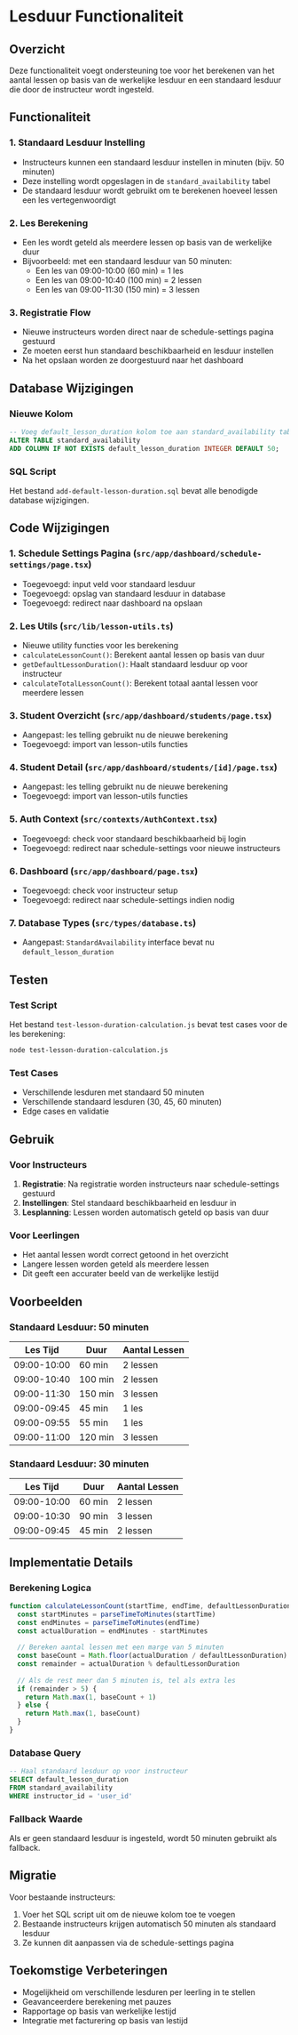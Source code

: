 # Lesduur Functionaliteit

## Overzicht

Deze functionaliteit voegt ondersteuning toe voor het berekenen van het aantal lessen op basis van de werkelijke lesduur en een standaard lesduur die door de instructeur wordt ingesteld.

## Functionaliteit

### 1. Standaard Lesduur Instelling

- Instructeurs kunnen een standaard lesduur instellen in minuten (bijv. 50 minuten)
- Deze instelling wordt opgeslagen in de `standard_availability` tabel
- De standaard lesduur wordt gebruikt om te berekenen hoeveel lessen een les vertegenwoordigt

### 2. Les Berekening

- Een les wordt geteld als meerdere lessen op basis van de werkelijke duur
- Bijvoorbeeld: met een standaard lesduur van 50 minuten:
  - Een les van 09:00-10:00 (60 min) = 1 les
  - Een les van 09:00-10:40 (100 min) = 2 lessen
  - Een les van 09:00-11:30 (150 min) = 3 lessen

### 3. Registratie Flow

- Nieuwe instructeurs worden direct naar de schedule-settings pagina gestuurd
- Ze moeten eerst hun standaard beschikbaarheid en lesduur instellen
- Na het opslaan worden ze doorgestuurd naar het dashboard

## Database Wijzigingen

### Nieuwe Kolom

```sql
-- Voeg default_lesson_duration kolom toe aan standard_availability tabel
ALTER TABLE standard_availability 
ADD COLUMN IF NOT EXISTS default_lesson_duration INTEGER DEFAULT 50;
```

### SQL Script

Het bestand `add-default-lesson-duration.sql` bevat alle benodigde database wijzigingen.

## Code Wijzigingen

### 1. Schedule Settings Pagina (`src/app/dashboard/schedule-settings/page.tsx`)

- Toegevoegd: input veld voor standaard lesduur
- Toegevoegd: opslag van standaard lesduur in database
- Toegevoegd: redirect naar dashboard na opslaan

### 2. Les Utils (`src/lib/lesson-utils.ts`)

- Nieuwe utility functies voor les berekening
- `calculateLessonCount()`: Berekent aantal lessen op basis van duur
- `getDefaultLessonDuration()`: Haalt standaard lesduur op voor instructeur
- `calculateTotalLessonCount()`: Berekent totaal aantal lessen voor meerdere lessen

### 3. Student Overzicht (`src/app/dashboard/students/page.tsx`)

- Aangepast: les telling gebruikt nu de nieuwe berekening
- Toegevoegd: import van lesson-utils functies

### 4. Student Detail (`src/app/dashboard/students/[id]/page.tsx`)

- Aangepast: les telling gebruikt nu de nieuwe berekening
- Toegevoegd: import van lesson-utils functies

### 5. Auth Context (`src/contexts/AuthContext.tsx`)

- Toegevoegd: check voor standaard beschikbaarheid bij login
- Toegevoegd: redirect naar schedule-settings voor nieuwe instructeurs

### 6. Dashboard (`src/app/dashboard/page.tsx`)

- Toegevoegd: check voor instructeur setup
- Toegevoegd: redirect naar schedule-settings indien nodig

### 7. Database Types (`src/types/database.ts`)

- Aangepast: `StandardAvailability` interface bevat nu `default_lesson_duration`

## Testen

### Test Script

Het bestand `test-lesson-duration-calculation.js` bevat test cases voor de les berekening:

```bash
node test-lesson-duration-calculation.js
```

### Test Cases

- Verschillende lesduren met standaard 50 minuten
- Verschillende standaard lesduren (30, 45, 60 minuten)
- Edge cases en validatie

## Gebruik

### Voor Instructeurs

1. **Registratie**: Na registratie worden instructeurs naar schedule-settings gestuurd
2. **Instellingen**: Stel standaard beschikbaarheid en lesduur in
3. **Lesplanning**: Lessen worden automatisch geteld op basis van duur

### Voor Leerlingen

- Het aantal lessen wordt correct getoond in het overzicht
- Langere lessen worden geteld als meerdere lessen
- Dit geeft een accurater beeld van de werkelijke lestijd

## Voorbeelden

### Standaard Lesduur: 50 minuten

| Les Tijd | Duur | Aantal Lessen |
|----------|------|---------------|
| 09:00-10:00 | 60 min | 2 lessen |
| 09:00-10:40 | 100 min | 2 lessen |
| 09:00-11:30 | 150 min | 3 lessen |
| 09:00-09:45 | 45 min | 1 les |
| 09:00-09:55 | 55 min | 1 les |
| 09:00-11:00 | 120 min | 3 lessen |

### Standaard Lesduur: 30 minuten

| Les Tijd | Duur | Aantal Lessen |
|----------|------|---------------|
| 09:00-10:00 | 60 min | 2 lessen |
| 09:00-10:30 | 90 min | 3 lessen |
| 09:00-09:45 | 45 min | 2 lessen |

## Implementatie Details

### Berekening Logica

```javascript
function calculateLessonCount(startTime, endTime, defaultLessonDuration) {
  const startMinutes = parseTimeToMinutes(startTime)
  const endMinutes = parseTimeToMinutes(endTime)
  const actualDuration = endMinutes - startMinutes
  
  // Bereken aantal lessen met een marge van 5 minuten
  const baseCount = Math.floor(actualDuration / defaultLessonDuration)
  const remainder = actualDuration % defaultLessonDuration
  
  // Als de rest meer dan 5 minuten is, tel als extra les
  if (remainder > 5) {
    return Math.max(1, baseCount + 1)
  } else {
    return Math.max(1, baseCount)
  }
}
```

### Database Query

```sql
-- Haal standaard lesduur op voor instructeur
SELECT default_lesson_duration 
FROM standard_availability 
WHERE instructor_id = 'user_id'
```

### Fallback Waarde

Als er geen standaard lesduur is ingesteld, wordt 50 minuten gebruikt als fallback.

## Migratie

Voor bestaande instructeurs:

1. Voer het SQL script uit om de nieuwe kolom toe te voegen
2. Bestaande instructeurs krijgen automatisch 50 minuten als standaard lesduur
3. Ze kunnen dit aanpassen via de schedule-settings pagina

## Toekomstige Verbeteringen

- Mogelijkheid om verschillende lesduren per leerling in te stellen
- Geavanceerdere berekening met pauzes
- Rapportage op basis van werkelijke lestijd
- Integratie met facturering op basis van lestijd 